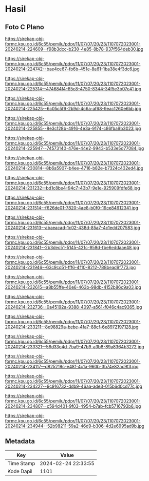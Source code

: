 # Hasil

## Foto C Plano

https://sirekap-obj-formc.kpu.go.id/6c55/pemilu/pdpr/11/07/07/20/23/1107072023001-20240214-224609--f98b3dcc-b230-4e85-8b78-937f564deb30.jpg

https://sirekap-obj-formc.kpu.go.id/6c55/pemilu/pdpr/11/07/07/20/23/1107072023001-20240214-224742--bae4ce67-fb6b-451e-8a61-1ba38e4f3dc6.jpg

https://sirekap-obj-formc.kpu.go.id/6c55/pemilu/pdpr/11/07/07/20/23/1107072023001-20240214-225314--474684f4-85c8-4750-8344-34f5e3b07c41.jpg

https://sirekap-obj-formc.kpu.go.id/6c55/pemilu/pdpr/11/07/07/20/23/1107072023001-20240214-225425--6c05c5f9-2b9d-4c6a-af68-9eac1260e6bb.jpg

https://sirekap-obj-formc.kpu.go.id/6c55/pemilu/pdpr/11/07/07/20/23/1107072023001-20240214-225855--8e3c128b-4916-4e3a-9174-c86fba9b3023.jpg

https://sirekap-obj-formc.kpu.go.id/6c55/pemilu/pdpr/11/07/07/20/23/1107072023001-20240214-225947--74573140-476e-44e2-9943-b533e5d77084.jpg

https://sirekap-obj-formc.kpu.go.id/6c55/pemilu/pdpr/11/07/07/20/23/1107072023001-20240214-230814--8b6a5907-b4ee-4716-b82e-b7324c432ed4.jpg

https://sirekap-obj-formc.kpu.go.id/6c55/pemilu/pdpr/11/07/07/20/23/1107072023001-20240214-231232--bd1c8be4-94c7-43b7-9e1e-925909fdfe68.jpg

https://sirekap-obj-formc.kpu.go.id/6c55/pemilu/pdpr/11/07/07/20/23/1107072023001-20240214-231514--f626de01-7820-4ae8-b0f0-19ce84612341.jpg

https://sirekap-obj-formc.kpu.go.id/6c55/pemilu/pdpr/11/07/07/20/23/1107072023001-20240214-231613--abaeacad-1c02-438d-85a7-4c1edd207583.jpg

https://sirekap-obj-formc.kpu.go.id/6c55/pemilu/pdpr/11/07/07/20/23/1107072023001-20240214-231841--2b3dec51-5145-421c-958d-fbe6eddaae48.jpg

https://sirekap-obj-formc.kpu.go.id/6c55/pemilu/pdpr/11/07/07/20/23/1107072023001-20240214-231946--63c9cd51-fff6-4f10-8212-788bead9f773.jpg

https://sirekap-obj-formc.kpu.go.id/6c55/pemilu/pdpr/11/07/07/20/23/1107072023001-20240214-232615--a8b55ffe-40e6-463b-98db-4152b86c9a03.jpg

https://sirekap-obj-formc.kpu.go.id/6c55/pemilu/pdpr/11/07/07/20/23/1107072023001-20240214-232736--0a45192a-9388-4097-a561-f046c4ac9365.jpg

https://sirekap-obj-formc.kpu.go.id/6c55/pemilu/pdpr/11/07/07/20/23/1107072023001-20240214-233211--8e98829a-bebe-4fa7-88cf-6e8972197128.jpg

https://sirekap-obj-formc.kpu.go.id/6c55/pemilu/pdpr/11/07/07/20/23/1107072023001-20240214-233321--56d33c4d-7ba9-47b9-a3b8-89a8364b3272.jpg

https://sirekap-obj-formc.kpu.go.id/6c55/pemilu/pdpr/11/07/07/20/23/1107072023001-20240214-234117--d825218c-e48f-4c1a-960b-3b74e82ac9f3.jpg

https://sirekap-obj-formc.kpu.go.id/6c55/pemilu/pdpr/11/07/07/20/23/1107072023001-20240214-234227--9c916732-ddb9-46aa-ade3-015b6d0cd77c.jpg

https://sirekap-obj-formc.kpu.go.id/6c55/pemilu/pdpr/11/07/07/20/23/1107072023001-20240214-234807--c594d401-9f03-4954-b7ab-fcb5716793b6.jpg

https://sirekap-obj-formc.kpu.go.id/6c55/pemilu/pdpr/11/07/07/20/23/1107072023001-20240214-234944--52b98211-59a2-46d9-b306-4d2e6995ad9b.jpg


## Metadata

| Key        | Value               |
| ---------- | ------------------- |
| Time Stamp | 2024-02-24 22:33:55 |
| Kode Dapil | 1101                |



